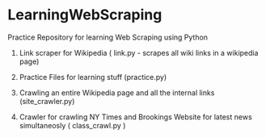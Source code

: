 # LearningWebScraping
Practice Repository for learning Web Scraping using Python

1. Link scraper for Wikipedia ( link.py - scrapes all wiki links in a wikipedia page)

2. Practice Files for learning stuff (practice.py)

3. Crawling an entire Wikipedia page and all the internal links (site_crawler.py)

4. Crawler for crawling NY Times and Brookings Website for latest news simultaneosly ( class_crawl.py )
